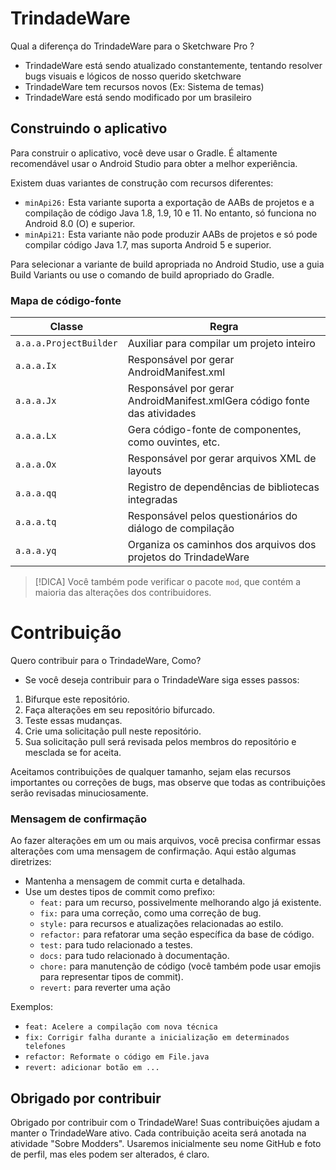 # TrindadeWare
Qual a diferença do TrindadeWare para o Sketchware Pro ?
- TrindadeWare está sendo atualizado constantemente, tentando resolver bugs visuais e lógicos de nosso querido sketchware 
- TrindadeWare tem recursos novos (Ex: Sistema de temas) 
- TrindadeWare está sendo modificado por um brasileiro

## Construindo o aplicativo 
Para construir o aplicativo, você deve usar o Gradle. É altamente recomendável usar o Android Studio para obter a melhor experiência.
 
Existem duas variantes de construção com recursos diferentes: 

- `minApi26:` Esta variante suporta a exportação de AABs de projetos e a compilação de código Java 1.8, 1.9, 10 e 11. No entanto, só funciona no Android 8.0 (O) e superior.
- `minApi21:` Esta variante não pode produzir AABs de projetos e só pode compilar código Java 1.7, mas suporta Android 5 e superior.
 
Para selecionar a variante de build apropriada no Android Studio, use a guia Build Variants ou use o comando de build apropriado do Gradle.
 
### Mapa de código-fonte 

| Classe           | Regra                                        |
| --------------- | ------------------------------------------- |
| `a.a.a.ProjectBuilder`      | Auxiliar para compilar um projeto inteiro        |
| `a.a.a.Ix`      | Responsável por gerar AndroidManifest.xml  |
| `a.a.a.Jx`      | Responsável por gerar AndroidManifest.xmlGera código fonte das atividades           |
| `a.a.a.Lx`      | Gera código-fonte de componentes, como ouvintes, etc.  |
| `a.a.a.Ox`      | Responsável por gerar arquivos XML de layouts  |
| `a.a.a.qq`      | Registro de dependências de bibliotecas integradas  |
| `a.a.a.tq`      | Responsável pelos questionários do diálogo de compilação  |
| `a.a.a.yq`      | Organiza os caminhos dos arquivos dos projetos do TrindadeWare     |

> [!DICA]
> Você também pode verificar o pacote `mod`, que contém a maioria das alterações dos contribuidores. 

# Contribuição 
Quero contribuir para o TrindadeWare, Como?
- Se você deseja contribuir para o TrindadeWare siga esses passos:

1. Bifurque este repositório. 
2. Faça alterações em seu repositório bifurcado. 
3. Teste essas mudanças. 
4. Crie uma solicitação pull neste repositório. 
5. Sua solicitação pull será revisada pelos membros do repositório e mesclada se for aceita. 

Aceitamos contribuições de qualquer tamanho, sejam elas recursos importantes ou correções de bugs, mas observe que todas as contribuições serão revisadas minuciosamente.

### Mensagem de confirmação 

Ao fazer alterações em um ou mais arquivos, você precisa confirmar essas alterações com uma mensagem de confirmação. Aqui estão algumas diretrizes: 

- Mantenha a mensagem de commit curta e detalhada. 
- Use um destes tipos de commit como prefixo: 
  - `feat:` para um recurso, possivelmente melhorando algo já existente. 
  - `fix:` para uma correção, como uma correção de bug. 
  - `style:` para recursos e atualizações relacionadas ao estilo. 
  - `refactor:` para refatorar uma seção específica da base de código. 
  - `test:` para tudo relacionado a testes. 
  - `docs:` para tudo relacionado à documentação. 
  - `chore:` para manutenção de código (você também pode usar emojis para representar tipos de commit). 
  - `revert:` para reverter uma ação

Exemplos:
- `feat: Acelere a compilação com nova técnica `
- `fix: Corrigir falha durante a inicialização em determinados telefones `
- `refactor: Reformate o código em File.java `
- `revert: adicionar botão em ...` 

## Obrigado por contribuir 

Obrigado por contribuir com o TrindadeWare! Suas contribuições ajudam a manter o TrindadeWare ativo. Cada contribuição aceita será anotada na atividade "Sobre Modders". Usaremos inicialmente seu nome GitHub e foto de perfil, mas eles podem ser alterados, é claro.
 